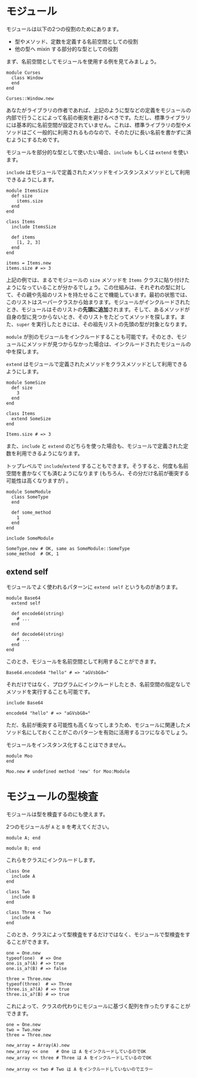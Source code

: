 # モジュール

モジュールは以下の2つの役割のためにあります。

* 型やメソッド、定数を定義する名前空間としての役割
* 他の型へ mixin する部分的な型としての役割

まず、名前空間としてモジュールを使用する例を見てみましょう。

```crystal
module Curses
  class Window
  end
end

Curses::Window.new
```

あなたがライブラリの作者であれば、上記のように型などの定義をモジュールの内部で行うことによって名前の衝突を避けるべきです。ただし、標準ライブラリには基本的に名前空間が設定されていません。これは、標準ライブラリの型やメソッドはごく一般的に利用されるものなので、そのたびに長い名前を書かずに済むようにするためです。

モジュールを部分的な型として使いたい場合、`include` もしくは `extend` を使います。

`include` はモジュールで定義されたメソッドをインスタンスメソッドとして利用できるようにします。

```crystal
module ItemsSize
  def size
    items.size
  end
end

class Items
  include ItemsSize

  def items
    [1, 2, 3]
  end
end

items = Items.new
items.size # => 3
```

上記の例では、まるでモジュールの `size` メソッドを `Items` クラスに貼り付けたようになっていることが分かるでしょう。この仕組みは、それぞれの型に対して、その親や先祖のリストを持たせることで機能しています。最初の状態では、このリストはスーパークラスから始まります。モジュールがインクルードされたとき、モジュールはそのリストの**先頭に追加**されます。そして、あるメソッドが自身の型に見つからないとき、そのリストをたどってメソッドを探します。また、`super` を実行したときには、その祖先リストの先頭の型が対象となります。

`module` が別のモジュールをインクルードすることも可能です。そのとき、モジュールにメソッドが見つからなかった場合は、インクルードされたモジュールの中を探します。

`extend` はモジュールで定義されたメソッドをクラスメソッドとして利用できるようにします。

```crystal
module SomeSize
  def size
    3
  end
end

class Items
  extend SomeSize
end

Items.size # => 3
```

また、`include` と `extend` のどちらを使った場合も、モジュールで定義された定数を利用できるようになります。

トップレベルで `include`/`extend` することもできます。そうすると、何度も名前空間を書かなくても済むようになります (もちろん、その分だけ名前が衝突する可能性は高くなりますが) 。

```crystal
module SomeModule
  class SomeType
  end

  def some_method
    1
  end
end

include SomeModule

SomeType.new # OK, same as SomeModule::SomeType
some_method  # OK, 1
```

## extend self

モジュールでよく使われるパターンに `extend self` というものがあります。

```crystal
module Base64
  extend self

  def encode64(string)
    # ...
  end

  def decode64(string)
    # ...
  end
end
```

このとき、モジュールを名前空間として利用することができます。

```crystal
Base64.encode64 "hello" # => "aGVsbG8="
```

それだけではなく、プログラムにインクルードしたとき、名前空間の指定なしでメソッドを実行することも可能です。

```crystal
include Base64

encode64 "hello" # => "aGVsbG8="
```

ただ、名前が衝突する可能性も高くなってしまうため、モジュールに関連したメソッド名にしておくことがこのパターンを有効に活用するコツになるでしょう。

モジュールをインスタンス化することはできません。

```crystal
module Moo
end

Moo.new # undefined method 'new' for Moo:Module
```

# モジュールの型検査

モジュールは型を検査するのにも使えます。

2つのモジュールが `A` と `B` を考えてください。

```crystal
module A; end

module B; end
```

これらをクラスにインクルードします。

```crystal
class One
  include A
end

class Two
  include B
end

class Three < Two
  include A
end
```

このとき、クラスによって型検査をするだけではなく、モジュールで型検査をすることができます。

```crystal
one = One.new
typeof(one)  # => One
one.is_a?(A) # => true
one.is_a?(B) # => false

three = Three.new
typeof(three)  # => Three
three.is_a?(A) # => true
three.is_a?(B) # => true
```

これによって、クラスの代わりにモジュールに基づく配列を作ったりすることができます。
```crystal
one = One.new
two = Two.new
three = Three.new

new_array = Array(A).new
new_array << one   # One は A をインクルードしているのでOK
new_array << three # Three は A をインクルードしているのでOK

new_array << two # Two は A をインクルードしていないのでエラー
```
